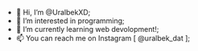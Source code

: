 - 👋 Hi, I’m @UralbekXD;
- 👀 I’m interested in programming;
- 🌱 I’m currently learning web devolopment!;
- 📫 You can reach me on Instagram [ @uralbek_dat ];
